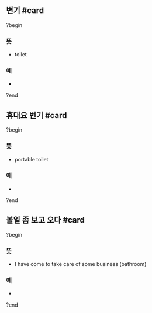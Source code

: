 ## 변기 #card
?begin
### 뜻
- toilet
### 예
-
<!--SR:!2025-05-15,24,250-->
?end


## 휴대요 변기 #card
?begin
### 뜻
- portable toilet
### 예
-
?end

## 볼일 좀 보고 오다 #card
?begin
### 뜻
- I have come to take care of some business (bathroom)
### 예
-
?end
